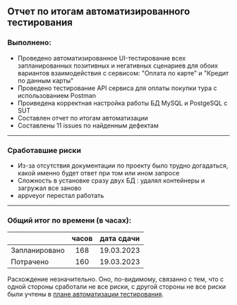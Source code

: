 ## Отчет по итогам автоматизированного тестирования
### Выполнено:
* Проведено автоматизированное UI-тестирование всех запланированных позитивных и негативных сценариев для обоих вариантов взаимодействия с сервисом: "Оплата по карте" и "Кредит по данным карты"
* Проведено тестирование API сервиса для оплаты покупки тура с использованием Postman
* Проиведена корректная настройка работы БД MySQL и PostgeSQL с SUT
* Составлен отчет по итогам автоматизации
* Составлены 11 issues по найденным дефектам
___

### Сработавшие риски
* Из-за отсутствия документации по проекту было трудно догадаться, какой именно будет ответ при том или ином запросе
* Сложность в установке сразу двух БД : удалял контейнеры и загружал все заново
* appveyor перестал работать
___

### Общий итог по времени (в часах):

|   |  часов | дата сдачи |
|:---------------|  :---------------:|:----------:| 
| Запланировано | 168         | 19.03.2023 |
| Потрачено |  160        | 19.03.2023 |

Расхождение незначительно. Оно, по-видимому, связанно с тем, что с одной стороны сработали не все риски, с другой 
стороны не все риски были учтены в [плане автоматизации тестирования](https://github.com/RsnGrgrn/QADiplom/blob/master/docs/Plan.md).